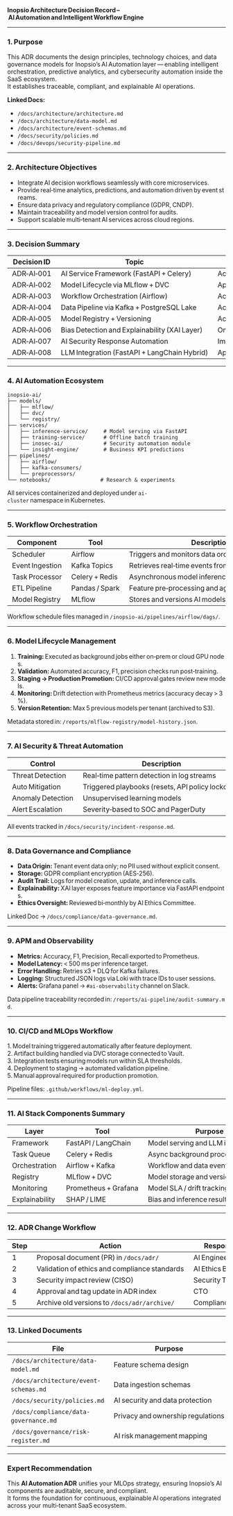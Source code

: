 **Inopsio Architecture Decision Record – AI Automation and Intelligent Workflow Engine**

***

### 1. Purpose  
This ADR documents the design principles, technology choices, and data governance models for Inopsio’s AI Automation layer — enabling intelligent orchestration, predictive analytics, and cybersecurity automation inside the SaaS ecosystem.  
It establishes traceable, compliant, and explainable AI operations.

**Linked Docs:**  
- `/docs/architecture/architecture.md`  
- `/docs/architecture/data-model.md`  
- `/docs/architecture/event-schemas.md`  
- `/docs/security/policies.md`  
- `/docs/devops/security-pipeline.md`

***

### 2. Architecture Objectives  

- Integrate AI decision workflows seamlessly with core microservices.  
- Provide real‑time analytics, predictions, and automation driven by event streams.  
- Ensure data privacy and regulatory compliance (GDPR, CNDP).  
- Maintain traceability and model version control for audits.  
- Support scalable multi‑tenant AI services across cloud regions.

***

### 3. Decision Summary  

| Decision ID | Topic | Status | Date | Owner |
|--------------|----------|---------|---------|---------|
| ADR‑AI‑001 | AI Service Framework (FastAPI + Celery) | Accepted | 2025‑02‑10 | CTO |
| ADR‑AI‑002 | Model Lifecycle via MLflow + DVC | Approved | 2025‑03‑02 | Data Science Lead |
| ADR‑AI‑003 | Workflow Orchestration (Airflow) | Accepted | 2025‑03‑18 | DevOps Lead |
| ADR‑AI‑004 | Data Pipeline via Kafka + PostgreSQL Lake | Active | 2025‑04‑04 | Data Engineer |
| ADR‑AI‑005 | Model Registry + Versioning | Accepted | 2025‑05‑20 | AI Team |
| ADR‑AI‑006 | Bias Detection and Explainability (XAI Layer) | Ongoing | 2025‑06‑12 | AI Ethics Board |
| ADR‑AI‑007 | AI Security Response Automation | Implemented | 2025‑08‑05 | CISO |
| ADR‑AI‑008 | LLM Integration (FastAPI + LangChain Hybrid) | Approved | 2025‑09‑10 | CTO |

***

### 4. AI Automation Ecosystem  

```
inopsio-ai/
├── models/
│   ├── mlflow/
│   ├── dvc/
│   └── registry/
├── services/
│   ├── inference-service/     # Model serving via FastAPI
│   ├── training-service/      # Offline batch training
│   ├── inosec-ai/             # Security automation module
│   └── insight-engine/        # Business KPI predictions
├── pipelines/
│   ├── airflow/
│   ├── kafka-consumers/
│   └── preprocessors/
└── notebooks/                # Research & experiments
```

All services containerized and deployed under `ai-cluster` namespace in Kubernetes.

***

### 5. Workflow Orchestration  

| Component | Tool | Description |
|-------------|------|---------------|
| Scheduler | Airflow | Triggers and monitors data orchestration pipelines. |
| Event Ingestion | Kafka Topics | Retrieves real‑time events from app services. |
| Task Processor | Celery + Redis | Asynchronous model inference execution. |
| ETL Pipeline | Pandas / Spark | Feature pre‑processing and aggregation. |
| Model Registry | MLflow | Stores and versions AI models per tenant. |

Workflow schedule files managed in `/inopsio-ai/pipelines/airflow/dags/`.

***

### 6. Model Lifecycle Management  

1. **Training:** Executed as background jobs either on‑prem or cloud GPU nodes.  
2. **Validation:** Automated accuracy, F1, precision checks run post‑training.  
3. **Staging → Production Promotion:** CI/CD approval gates review new models.  
4. **Monitoring:** Drift detection with Prometheus metrics (accuracy decay > 3%).  
5. **Version Retention:** Max 5 previous models per tenant (archived to S3).

Metadata stored in: `/reports/mlflow‑registry/model‑history.json`.

***

### 7. AI Security & Threat Automation  

| Control | Description | Integration |
|---------|--------------|-------------|
| Threat Detection | Real‑time pattern detection in log streams | InoSec Service via Kafka |
| Auto Mitigation | Triggered playbooks (resets, API policy lockouts) | FastAPI Actions |
| Anomaly Detection | Unsupervised learning models | Monitoring Cluster |
| Alert Escalation | Severity‑based to SOC and PagerDuty | SIEM integration |

All events tracked in `/docs/security/incident-response.md`.

***

### 8. Data Governance and Compliance  

- **Data Origin:** Tenant event data only; no PII used without explicit consent.  
- **Storage:** GDPR compliant encryption (AES‑256).  
- **Audit Trail:** Logs for model creation, update, and inference calls.  
- **Explainability:** XAI layer exposes feature importance via FastAPI endpoints.  
- **Ethics Oversight:** Reviewed bi‑monthly by AI Ethics Committee.

Linked Doc → `/docs/compliance/data-governance.md`.

***

### 9. APM and Observability  

- **Metrics:** Accuracy, F1, Precision, Recall exported to Prometheus.  
- **Model Latency:** < 500 ms per inference target.  
- **Error Handling:** Retries x3 + DLQ for Kafka failures.  
- **Logging:** Structured JSON logs via Loki with trace IDs to user sessions.  
- **Alerts:** Grafana panel → `#ai-observability` channel on Slack.

Data pipeline traceability recorded in: `/reports/ai‑pipeline/audit‑summary.md`.

***

### 10. CI/CD and MLOps Workflow  

1. Model training triggered automatically after feature deployment.  
2. Artifact building handled via DVC storage connected to Vault.  
3. Integration tests ensuring models run within SLA thresholds.  
4. Deployment to staging → automated validation pipeline.  
5. Manual approval required for production promotion.  

Pipeline files: `.github/workflows/ml-deploy.yml`.

***

### 11. AI Stack Components Summary  

| Layer | Tool | Purpose |
|--------|------|-----------|
| Framework | FastAPI / LangChain | Model serving and LLM interface |
| Task Queue | Celery + Redis | Async background processing |
| Orchestration | Airflow + Kafka | Workflow and data event automation |
| Registry | MLflow + DVC | Model storage and version control |
| Monitoring | Prometheus + Grafana | Model SLA / drift tracking |
| Explainability | SHAP / LIME | Bias and inference result transparency |

***

### 12. ADR Change Workflow  

| Step | Action | Responsible |
|-------|----------|--------------|
| 1 | Proposal document (PR) in `/docs/adr/` | AI Engineer |
| 2 | Validation of ethics and compliance standards | AI Ethics Board |
| 3 | Security impact review (CISO) | Security Team |
| 4 | Approval and tag update in ADR index | CTO |
| 5 | Archive old versions to `/docs/adr/archive/` | Compliance Officer |

***

### 13. Linked Documents  

| File | Purpose |
|-------|-----------|
| `/docs/architecture/data-model.md` | Feature schema design |
| `/docs/architecture/event-schemas.md` | Data ingestion schemas |
| `/docs/security/policies.md` | AI security and data protection |
| `/docs/compliance/data-governance.md` | Privacy and ownership regulations |
| `/docs/governance/risk-register.md` | AI risk management mapping |

***

### Expert Recommendation  
This **AI Automation ADR** unifies your MLOps strategy, ensuring Inopsio’s AI components are auditable, secure, and compliant.  
It forms the foundation for continuous, explainable AI operations integrated across your multi‑tenant SaaS ecosystem.